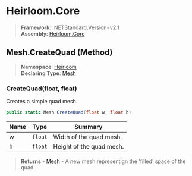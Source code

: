 # Heirloom.Core

> **Framework**: .NETStandard,Version=v2.1  
> **Assembly**: [Heirloom.Core][0]

## Mesh.CreateQuad (Method)

> **Namespace**: [Heirloom][0]  
> **Declaring Type**: [Mesh][1]

### CreateQuad(float, float)

Creates a simple quad mesh.

```cs
public static Mesh CreateQuad(float w, float h)
```

| Name | Type    | Summary                  |
|------|---------|--------------------------|
| w    | `float` | Width of the quad mesh.  |
| h    | `float` | Height of the quad mesh. |

> **Returns** - [Mesh][1] - A new mesh representign the 'filled' space of the quad.

[0]: ../../../Heirloom.Core.md
[1]: ../Mesh.md
